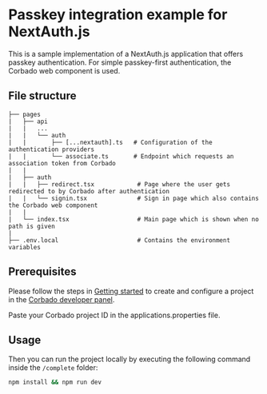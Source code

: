 # Passkey integration example for NextAuth.js

This is a sample implementation of a NextAuth.js application that offers passkey authentication. For simple passkey-first authentication, the Corbado web component is used.

## File structure

```
├── pages
|   ├── api
|   |   ...
|   |   └── auth
|   |       ├── [...nextauth].ts   # Configuration of the authentication providers
|   |       └── associate.ts       # Endpoint which requests an association token from Corbado
|   |   
|   ├── auth
|   |   ├── redirect.tsx            # Page where the user gets redirected to by Corbado after authentication
|   |   └── signin.tsx              # Sign in page which also contains the Corbado web component
|   |
|   └── index.tsx                   # Main page which is shown when no path is given
|
├── .env.local                      # Contains the environment variables
```

## Prerequisites

Please follow the steps in [Getting started](https://docs.corbado.com/overview/getting-started) to create and configure
a project in the [Corbado developer panel](https://app.corbado.com/signin#register).

Paste your Corbado project ID in the applications.properties file.

## Usage

Then you can run the project locally by executing the following command inside the `/complete` folder:

```bash
npm install && npm run dev
```
